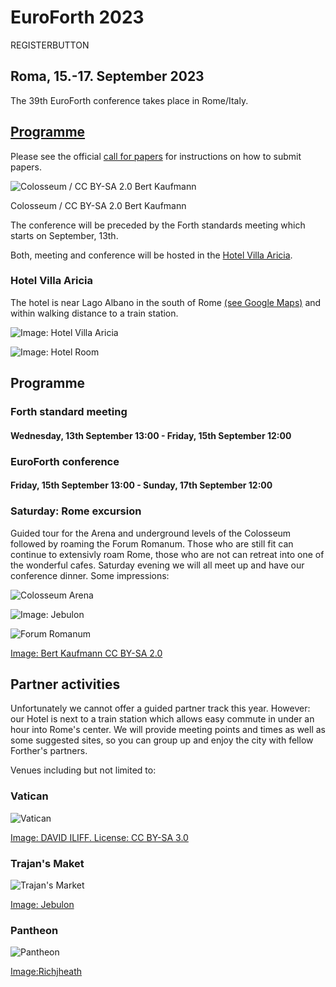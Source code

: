 # EuroForth 2023
REGISTERBUTTON

## Roma, 15.-17. September 2023
The 39th EuroForth conference takes place in Rome/Italy.

## [Programme](/program)

Please see the official [call for papers](http://www.euroforth.org/ef23/cfp.html) for instructions on how to submit papers.

![Colosseum / CC BY-SA 2.0 Bert Kaufmann](/images/2021/colosseum.jpg)

Colosseum / CC BY-SA 2.0 Bert Kaufmann

The conference will be preceded by the Forth standards meeting which starts on September, 13th.

Both, meeting and conference will be hosted in the [Hotel Villa Aricia](http://www.hotelvillaricia.com/).

### Hotel Villa Aricia
The hotel is near Lago Albano in the south of Rome [(see Google Maps)](https://goo.gl/maps/3XUHjrWRhJtyWTbD6) and within walking distance to a train station.

![Image: Hotel Villa Aricia](/images/2023/hotel.jpg)

![Image: Hotel Room](/images/2023/hotel-room.jpg)

## Programme

### Forth standard meeting
#### Wednesday, 13th September 13:00 - Friday, 15th September 12:00

### EuroForth conference
#### Friday, 15th September 13:00 - Sunday, 17th September 12:00

### Saturday: Rome excursion
Guided tour for the Arena and underground levels of the Colosseum followed by roaming the Forum Romanum.
Those who are still fit can continue to extensivly roam Rome, those who are not can retreat into one of the wonderful cafes.
Saturday evening we will all meet up and have our conference dinner. Some impressions:

![Colosseum Arena](/images/2021/colosseumArena.jpg)

![Image: Jebulon](https://commons.wikimedia.org/wiki/File:Colosseum_ovale_sous-sol_Rome_Italy.jpg)

![Forum Romanum](/images/2021/forumRomanum.jpg)

[Image:  Bert Kaufmann CC BY-SA 2.0](https://commons.wikimedia.org/wiki/File:Foro_Romano_Forum_Romanum_Roman_Forum_(8043630550).jpg)


## Partner activities

Unfortunately we cannot offer a guided partner track this year.
However: our Hotel is next to a train station which allows easy commute in under an hour into Rome's center.
We will provide meeting points and times as well as some suggested sites,
so you can group up and enjoy the city with fellow Forther's partners.

Venues including but not limited to:

### Vatican
![Vatican](/images/2021/vatican.jpg)

[Image: DAVID ILIFF. License: CC BY-SA 3.0](https://de.wikipedia.org/wiki/Datei:St_Peter%27s_Square,_Vatican_City_-_April_2007.jpg)


### Trajan's Maket
![Trajan's Market](/images/2021/trajansMarket.jpg)

[Image: Jebulon](https://commons.wikimedia.org/wiki/File:Trajan%27s_Market,_Rome,_Italy.jpg)

### Pantheon
![Pantheon](/images/2021/pantheon.jpg)

[Image:Richjheath](https://commons.wikimedia.org/wiki/File:Internal_Pantheon_Light.JPG)

